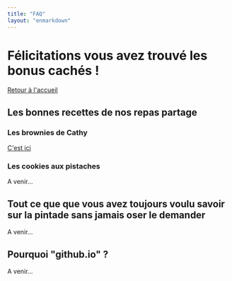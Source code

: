 ```yaml
---
title: "FAQ"
layout: "enmarkdown"
---
```


# Félicitations vous avez trouvé les bonus cachés !

[Retour à l'accueil](/)

## Les bonnes recettes de nos repas partage


### Les brownies de Cathy

[C'est ici](https://www.floras-hideout.com/recipes/recipes.php?page=recipes&data=a/American_Brownies_a_La_Delia)

### Les cookies aux pistaches

A venir...


## Tout ce que que vous avez toujours voulu savoir sur la pintade sans jamais oser le demander

A venir...

## Pourquoi "github.io" ?

A venir...
